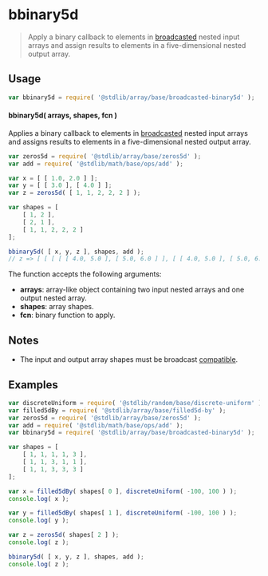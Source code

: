 <!--

@license Apache-2.0

Copyright (c) 2023 The Stdlib Authors.

Licensed under the Apache License, Version 2.0 (the "License");
you may not use this file except in compliance with the License.
You may obtain a copy of the License at

   http://www.apache.org/licenses/LICENSE-2.0

Unless required by applicable law or agreed to in writing, software
distributed under the License is distributed on an "AS IS" BASIS,
WITHOUT WARRANTIES OR CONDITIONS OF ANY KIND, either express or implied.
See the License for the specific language governing permissions and
limitations under the License.

-->

# bbinary5d

> Apply a binary callback to elements in [broadcasted][@stdlib/array/base/broadcast-array] nested input arrays and assign results to elements in a five-dimensional nested output array.

<section class="intro">

</section>

<!-- /.intro -->

<section class="usage">

## Usage

```javascript
var bbinary5d = require( '@stdlib/array/base/broadcasted-binary5d' );
```

#### bbinary5d( arrays, shapes, fcn )

Applies a binary callback to elements in [broadcasted][@stdlib/array/base/broadcast-array] nested input arrays and assigns results to elements in a five-dimensional nested output array.

```javascript
var zeros5d = require( '@stdlib/array/base/zeros5d' );
var add = require( '@stdlib/math/base/ops/add' );

var x = [ [ 1.0, 2.0 ] ];
var y = [ [ 3.0 ], [ 4.0 ] ];
var z = zeros5d( [ 1, 1, 2, 2, 2 ] );

var shapes = [
    [ 1, 2 ],
    [ 2, 1 ],
    [ 1, 1, 2, 2, 2 ]
];

bbinary5d( [ x, y, z ], shapes, add );
// z => [ [ [ [ [ 4.0, 5.0 ], [ 5.0, 6.0 ] ], [ [ 4.0, 5.0 ], [ 5.0, 6.0 ] ] ] ] ]
```

The function accepts the following arguments:

-   **arrays**: array-like object containing two input nested arrays and one output nested array.
-   **shapes**: array shapes.
-   **fcn**: binary function to apply.

</section>

<!-- /.usage -->

<section class="notes">

## Notes

-   The input and output array shapes must be broadcast [compatible][@stdlib/ndarray/base/broadcast-shapes].

</section>

<!-- /.notes -->

<section class="examples">

## Examples

<!-- eslint no-undef: "error" -->

```javascript
var discreteUniform = require( '@stdlib/random/base/discrete-uniform' ).factory;
var filled5dBy = require( '@stdlib/array/base/filled5d-by' );
var zeros5d = require( '@stdlib/array/base/zeros5d' );
var add = require( '@stdlib/math/base/ops/add' );
var bbinary5d = require( '@stdlib/array/base/broadcasted-binary5d' );

var shapes = [
    [ 1, 1, 1, 1, 3 ],
    [ 1, 1, 3, 1, 1 ],
    [ 1, 1, 3, 3, 3 ]
];

var x = filled5dBy( shapes[ 0 ], discreteUniform( -100, 100 ) );
console.log( x );

var y = filled5dBy( shapes[ 1 ], discreteUniform( -100, 100 ) );
console.log( y );

var z = zeros5d( shapes[ 2 ] );
console.log( z );

bbinary5d( [ x, y, z ], shapes, add );
console.log( z );
```

</section>

<!-- /.examples -->

<!-- Section for related `stdlib` packages. Do not manually edit this section, as it is automatically populated. -->

<section class="related">

</section>

<!-- /.related -->

<!-- Section for all links. Make sure to keep an empty line after the `section` element and another before the `/section` close. -->

<section class="links">

[@stdlib/array/base/broadcast-array]: https://github.com/stdlib-js/array/tree/main/base/broadcast-array

[@stdlib/ndarray/base/broadcast-shapes]: https://github.com/stdlib-js/ndarray-base-broadcast-shapes

</section>

<!-- /.links -->
